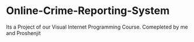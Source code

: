 # Online-Crime-Reporting-System
Its a Project of our Visual Internet Programming Course. Comepleted by me and Proshenjit
